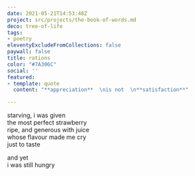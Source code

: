 ```yaml
---
date: 2021-05-21T14:53:48Z
project: src/projects/the-book-of-words.md
deco: tree-of-life
tags:
- poetry
eleventyExcludeFromCollections: false
paywall: false
title: rations
color: "#7A306C"
social: ''
featured:
- template: quote
  content: "**appreciation**  \nis not  \n**satisfaction**"

---
```

starving, i was given  
the most perfect strawberry  
ripe, and generous with juice  
whose flavour made me cry  
just to taste

and yet  
i was still hungry
